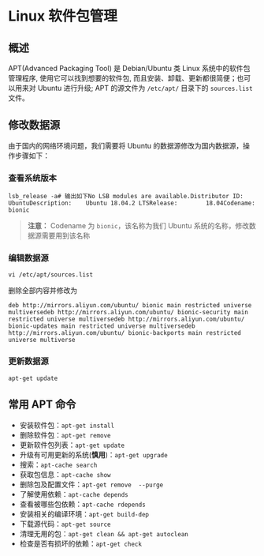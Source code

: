 # Linux 软件包管理

## 概述

APT(Advanced Packaging Tool) 是 Debian/Ubuntu 类 Linux 系统中的软件包管理程序, 使用它可以找到想要的软件包, 而且安装、卸载、更新都很简便；也可以用来对 Ubuntu 进行升级; APT 的源文件为 `/etc/apt/` 目录下的 `sources.list` 文件。

## 修改数据源

由于国内的网络环境问题，我们需要将 Ubuntu 的数据源修改为国内数据源，操作步骤如下：

### 查看系统版本

```
lsb_release -a# 输出如下No LSB modules are available.Distributor ID: UbuntuDescription:    Ubuntu 18.04.2 LTSRelease:        18.04Codename:       bionic
```

> **注意：** Codename 为 `bionic`，该名称为我们 Ubuntu 系统的名称，修改数据源需要用到该名称

### 编辑数据源

```
vi /etc/apt/sources.list
```

删除全部内容并修改为

```
deb http://mirrors.aliyun.com/ubuntu/ bionic main restricted universe multiversedeb http://mirrors.aliyun.com/ubuntu/ bionic-security main restricted universe multiversedeb http://mirrors.aliyun.com/ubuntu/ bionic-updates main restricted universe multiversedeb http://mirrors.aliyun.com/ubuntu/ bionic-backports main restricted universe multiverse
```

### 更新数据源

```
apt-get update
```

## 常用 APT 命令

- 安装软件包：`apt-get install `
- 删除软件包：`apt-get remove `
- 更新软件包列表：`apt-get update`
- 升级有可用更新的系统(**慎用**)：`apt-get upgrade`
- 搜索：`apt-cache search `
- 获取包信息：`apt-cache show `
- 删除包及配置文件：`apt-get remove  --purge`
- 了解使用依赖：`apt-cache depends `
- 查看被哪些包依赖：`apt-cache rdepends `
- 安装相关的编译环境：`apt-get build-dep `
- 下载源代码：`apt-get source `
- 清理无用的包：`apt-get clean && apt-get autoclean`
- 检查是否有损坏的依赖：`apt-get check`